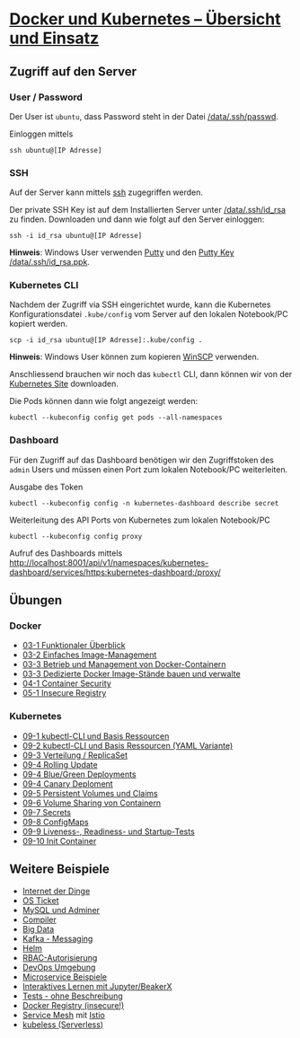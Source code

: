 # [Docker und Kubernetes – Übersicht und Einsatz ](https://www.digicomp.ch/trends/docker-trainings/docker-und-kubernetes-uebersicht-und-einsatz)

Zugriff auf den Server
----------------------

### User / Password

Der User ist `ubuntu`, dass Password steht in der Datei [/data/.ssh/passwd](/data/.ssh/passwd).

Einloggen mittels

    ssh ubuntu@[IP Adresse]

### SSH

Auf der Server kann mittels [ssh](https://wiki.ubuntuusers.de/SSH/) zugegriffen werden.

Der private SSH Key ist auf dem Installierten Server unter [/data/.ssh/id_rsa](/data/.ssh/id_rsa) zu finden. Downloaden und dann wie folgt auf den Server einloggen:

    ssh -i id_rsa ubuntu@[IP Adresse]
    
**Hinweis**: Windows User verwenden [Putty](https://www.putty.org/) und den [Putty Key /data/.ssh/id_rsa.ppk](/data/.ssh/id_rsa.ppk). 

### Kubernetes CLI

Nachdem der Zugriff via SSH eingerichtet wurde, kann die Kubernetes Konfigurationsdatei `.kube/config` vom Server auf den lokalen Notebook/PC kopiert werden.

    scp -i id_rsa ubuntu@[IP Adresse]:.kube/config .
    
**Hinweis**: Windows User können zum kopieren [WinSCP](https://winscp.net/eng/docs/lang:de) verwenden.

Anschliessend brauchen wir noch das `kubectl` CLI, dann können wir von der [Kubernetes Site](https://kubernetes.io/de/docs/tasks/tools/install-kubectl/#installation-der-kubectl-anwendung-mit-curl) downloaden.

Die Pods können dann wie folgt angezeigt werden:

    kubectl --kubeconfig config get pods --all-namespaces

### Dashboard

Für den Zugriff auf das Dashboard benötigen wir den Zugriffstoken des `admin` Users und müssen einen Port zum lokalen Notebook/PC weiterleiten.

Ausgabe des Token

    kubectl --kubeconfig config -n kubernetes-dashboard describe secret
    
Weiterleitung des API Ports von Kubernetes zum lokalen Notebook/PC

    kubectl --kubeconfig config proxy
    
Aufruf des Dashboards mittels [http://localhost:8001/api/v1/namespaces/kubernetes-dashboard/services/https:kubernetes-dashboard:/proxy/](http://localhost:8001/api/v1/namespaces/kubernetes-dashboard/services/https:kubernetes-dashboard:/proxy/)            

Übungen
-------

### Docker

* [03-1 Funktionaler Überblick](:32188/notebooks/work/03-1-Docker.ipynb)
* [03-2 Einfaches Image-Management](:32188/notebooks/work/03-2-Docker.ipynb)
* [03-3 Betrieb und Management von Docker-Containern](:32188/notebooks/work/03-3-Docker.ipynb)
* [03-3 Dedizierte Docker Image-Stände bauen und verwalte](:32188/notebooks/work/03-4-Docker.ipynb)
* [04-1 Container Security](:32188/notebooks/work/04-1-ContainerSecurity.ipynb)
* [05-1 Insecure Registry](:32188/notebooks/work/05-1-Registry.ipynb)

### Kubernetes

* [09-1 kubectl-CLI und Basis Ressourcen](:32188/notebooks/work/09-1-kubectl.ipynb)
* [09-2 kubectl-CLI und Basis Ressourcen (YAML Variante)](:32188/notebooks/work/09-2-YAML.ipynb)
* [09-3 Verteilung / ReplicaSet](:32188/notebooks/work/09-3-ReplicaSet.ipynb)
* [09-4 Rolling Update](:32188/notebooks/work/09-4-Deployment.ipynb)
* [09-4 Blue/Green Deployments](:32188/notebooks/work/09-4-Deployment-BlueGreen.ipynb)
* [09-4 Canary Deploment](:32188/notebooks/work/09-4-Deployment-Canary.ipynb)
* [09-5 Persistent Volumes und Claims](:32188/notebooks/work/09-5-hostPath.ipynb)
* [09-6 Volume Sharing von Containern](:32188/notebooks/work/09-6-Volume.ipynb)
* [09-7 Secrets](:32188/notebooks/work/09-7-Secrets.ipynb)
* [09-8 ConfigMaps](:32188/notebooks/work/09-8-ConfigMap.ipynb)
* [09-9 Liveness-, Readiness- und Startup-Tests](:32188/notebooks/work/09-9-Tests.ipynb)
* [09-10 Init Container](:32188/notebooks/work/09-10-Init.ipynb)

Weitere Beispiele
-----------------

* [Internet der Dinge](https://github.com/mc-b/duk/iot)
* [OS Ticket](https://github.com/mc-b/duk/osticket)
* [MySQL und Adminer](https://github.com/mc-b/duk/mysql)
* [Compiler](https://github.com/mc-b/duk/compiler)
* [Big Data](https://github.com/mc-b/duk/bigdata)
* [Kafka - Messaging](https://github.com/mc-b/duk/kafka) 
* [Helm](https://github.com/mc-b/duk/helm)
* [RBAC-Autorisierung](https://github.com/mc-b/duk/rbac/)
* [DevOps Umgebung](https://github.com/mc-b/duk/devops)
* [Microservice Beispiele](https://github.com/mc-b/duk/misegr)
* [Interaktives Lernen mit Jupyter/BeakerX](https://github.com/mc-b/duk/jupyter)
* [Tests - ohne Beschreibung](https://github.com/mc-b/duk/test)
* [Docker Registry (insecure!)](https://github.com/mc-b/duk/registry/)
* [Service Mesh](https://github.com/mc-b/duk/istio/) mit [Istio](http://istio.io)
* [kubeless (Serverless)](https://github.com/mc-b/duk/kubeless/)